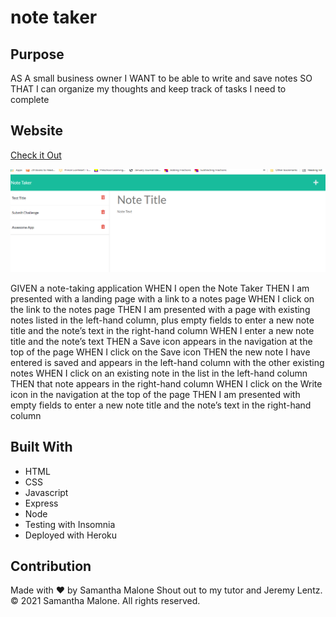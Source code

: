# note taker

## Purpose
AS A small business owner
I WANT to be able to write and save notes
SO THAT I can organize my thoughts and keep track of tasks I need to complete

## Website
[Check it Out](https://whispering-journey-03029.herokuapp.com/)

![Image of Password Generator](screenshot.PNG)

GIVEN a note-taking application
WHEN I open the Note Taker
THEN I am presented with a landing page with a link to a notes page
WHEN I click on the link to the notes page
THEN I am presented with a page with existing notes listed in the left-hand column, plus empty fields to enter a new note title and the note’s text in the right-hand column
WHEN I enter a new note title and the note’s text
THEN a Save icon appears in the navigation at the top of the page
WHEN I click on the Save icon
THEN the new note I have entered is saved and appears in the left-hand column with the other existing notes
WHEN I click on an existing note in the list in the left-hand column
THEN that note appears in the right-hand column
WHEN I click on the Write icon in the navigation at the top of the page
THEN I am presented with empty fields to enter a new note title and the note’s text in the right-hand column

## Built With
* HTML
* CSS
* Javascript
* Express
* Node
* Testing with Insomnia
* Deployed with Heroku


## Contribution
Made with ❤️ by Samantha Malone
Shout out to my tutor and Jeremy Lentz.
© 2021 Samantha Malone. All rights reserved.
